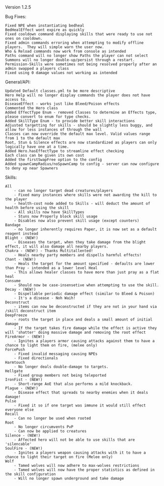 Version 1.2.5

Bug Fixes:

	Fixed NPE when instantiating bedheal
	BedHealEffect wont expire as quickly
	Fixed cooldown command displaying skills that were ready to use not ones on cooldown.
	Fixed admin commands erroring when attempting to modify offline players.  They will simple warn the user now.
	Who & Reload commands now work from console as intended
	Paths command will no longer show Paths the player can not select
	Summons will no longer double-up/persist through a restart.
	Permission-Skills were sometimes not being resolved properly after an admin swapped a players class
	Fixed using 0 damage values not working as intended
	
	
General/API:

	Updated Default classes.yml to be more descriptive
	Hero Help will no longer display commands the player does not have access to.
	DiseaseEffect - works just like Bleed/Poison effects
	Commented the Hero class
	Added EffectType Enum - removed Classes to determine an Effects type, please convert to enum for type checks.
	Added SkillType Enum - to provide better skill interactions
	Adjusted targetting for skills - should be slightly less buggy, and allow for less instances of through the wall
	Classes can now override the default max level. Valid values range from 1 to the default max
	Root, Stun & Silence effects are now standardized as players can only logically have one at a time.
	Added Hero.hasEffectType to streamline effect checking
	Each class can be given its own cost
	Added the firstSwapFree option to the config
	Added spawnCampRadius/noSpawnCamp to config - server can now configure to deny xp near Spawners

Skills:
	
	All
		- can no longer target dead creatures/players
		- Fixed many instances where skills were not awarding the kill to the player
		- health-cost node added to Skills - will deduct the amount of health before using the skill
		- All skills now have SkillTypes
		- Stuns now Properly block skill usage
		- Disables now also prevent skill usage (except counters)
	Bandage
		- no longer inherently requires Paper, it is now set as a default reagent instead
	Blight - (NEW!)
		- Diseases the target, when they take damage from the blight effect, it will also damage all nearby players.
	Chakra - (NEW!) - Thanks Multitallented!
		- Heals nearby party members and dispells harmful effects!
	Chant - (NEW!)
		- Heals the target for the amount specified - defaults are lower than Pray - intended as a lower level Heal
		- This allows healer classes to have more than just pray as a flat heal
	Consume
		- Should now be case-insensetive when attempting to use the skill.
	Decay - (NEW!)
		- Dispellable periodic damage effect (similar to Bleed & Poison)
		- It's a disease - Noh Waih!
	Deconstruct
		- items can now be deconstructed if they are not in your hand via /skill deconstruct item
	DeepFreeze
		- roots the target in place and deals a small amount of initial damage
		- If the target takes fire damage while the effect is active they will 'shatter' doing massive damage and removing the root effect
	FireArmor - (NEW!)
		- Ignites a players armor causing attacks against them to have a chance to light them on fire, (melee only)
	ForcePush
		- Fixed invalid messaging causing NPEs
		- Fixed directionals
	Harmtouch
		- No longer deals double-damage to targets.
	Hellgate
		- Fixed group members not being teleported
	IronFist - (NEW!)
		- Short-range AoE that also performs a mild knockback.
	Plague - (NEW!)
		- Disease effect that spreads to nearby enemies when it deals damage!
	Pulse
		- Fixed it so if one target was immune it would still effect everyone else
	Recall
		- Can no longer be used when rooted
	Root
		- No longer circumvents PvP
		- Can now be applied to creatures
	Silence - (NEW!)
		- Affected hero will not be able to use skills that are 'silencable'
	SoulFire - (NEW!)
		- Ignites a players weapon causing attacks with it to have a chance to light their target on fire (Melee only)
	Wolf
		- Tamed wolves will now adhere to max-wolves restrictions
		- Tamed wolves will now have the proper statistics as defined in the skill configuration
		- Will no longer spawn underground and take damage